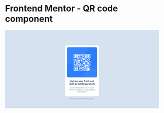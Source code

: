 # Frontend Mentor - QR code component

![QR Code Component](https://github.com/ViniciusGGR/qrcode-frontend-mentor/blob/main/images/project.png)
